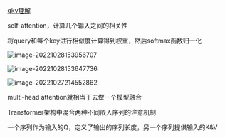 [qkv理解](https://www.zhihu.com/question/325839123/answer/2718310467?utm_campaign=&utm_medium=social&utm_oi=864942345865560064&utm_psn=1574947170024837120&utm_source=qq)

self-attention，计算几个输入之间的相关性

将query和每个key进行相似度计算得到权重，然后softmax函数归一化

![image-20221028153956707](E:\MarkDown\picture\image-20221028153956707.png)

![image-20221028153647736](E:\MarkDown\picture\image-20221028153647736.png)

![image-20221027214552862](E:\MarkDown\picture\image-20221027214552862.png)

multi-head attention就相当于去做一个模型融合



Transformer架构中混合两种不同嵌入序列的注意机制

一个序列作为输入的Q，定义了输出的序列长度，另一个序列提供输入的K&V